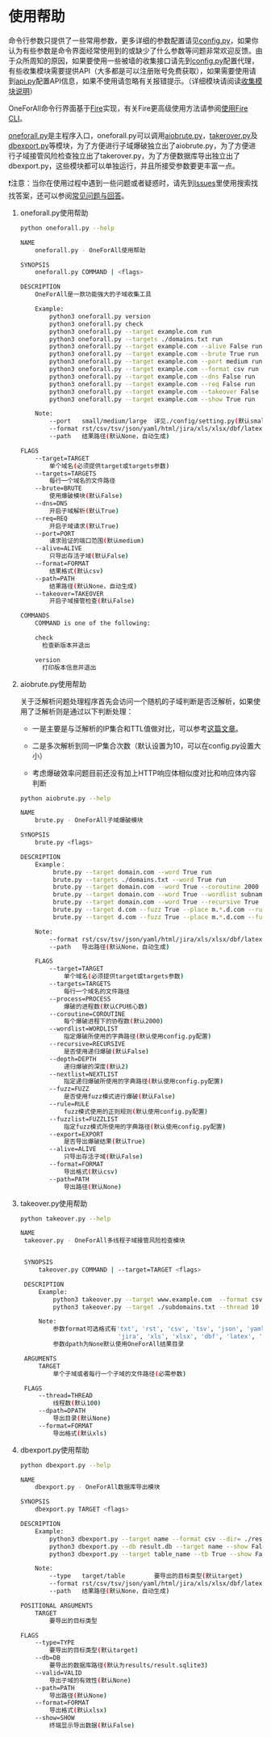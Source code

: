 # 使用帮助

命令行参数只提供了一些常用参数，更多详细的参数配置请见[config.py](https://github.com/shmilylty/OneForAll/tree/master/oneforall/config/setting.py)，如果你认为有些参数是命令界面经常使用到的或缺少了什么参数等问题非常欢迎反馈。由于众所周知的原因，如果要使用一些被墙的收集接口请先到[config.py](https://github.com/shmilylty/OneForAll/tree/master/oneforall/config/setting.py)配置代理，有些收集模块需要提供API（大多都是可以注册账号免费获取），如果需要使用请到[api.py](https://github.com/shmilylty/OneForAll/tree/master/oneforall/config/api.py)配置API信息，如果不使用请忽略有关报错提示。（详细模块请阅读[收集模块说明](https://github.com/shmilylty/OneForAll/tree/master/docs/collection_modules.md)）

OneForAll命令行界面基于[Fire](https://github.com/google/python-fire/)实现，有关Fire更高级使用方法请参阅[使用Fire CLI](https://github.com/google/python-fire/blob/master/docs/using-cli.md)。

[oneforall.py](https://github.com/shmilylty/OneForAll/tree/master/oneforall/oneforall.py)是主程序入口，oneforall.py可以调用[aiobrute.py](https://github.com/shmilylty/OneForAll/tree/master/oneforall/aiobrute.py)，[takerover.py](https://github.com/shmilylty/OneForAll/tree/master/oneforall/takerover.py)及[dbexport.py](https://github.com/shmilylty/OneForAll/tree/master/oneforall/dbexport.py)等模块，为了方便进行子域爆破独立出了aiobrute.py，为了方便进行子域接管风险检查独立出了takerover.py，为了方便数据库导出独立出了dbexport.py，这些模块都可以单独运行，并且所接受参数要更丰富一点。

❗注意：当你在使用过程中遇到一些问题或者疑惑时，请先到[Issues](https://github.com/shmilylty/OneForAll/issues)里使用搜索找找答案，还可以参阅[常见问题与回答](https://github.com/shmilylty/OneForAll/tree/master/docs/Q&A.md)。

1. oneforall.py使用帮助

   ```bash
   python oneforall.py --help
   ```
   ```bash
   NAME
       oneforall.py - OneForAll使用帮助
   
   SYNOPSIS
       oneforall.py COMMAND | <flags>
   
   DESCRIPTION
       OneForAll是一款功能强大的子域收集工具
   
       Example:
           python3 oneforall.py version
           python3 oneforall.py check
           python3 oneforall.py --target example.com run
           python3 oneforall.py --targets ./domains.txt run
           python3 oneforall.py --target example.com --alive False run
           python3 oneforall.py --target example.com --brute True run
           python3 oneforall.py --target example.com --port medium run
           python3 oneforall.py --target example.com --format csv run
           python3 oneforall.py --target example.com --dns False run
           python3 oneforall.py --target example.com --req False run
           python3 oneforall.py --target example.com --takeover False run
           python3 oneforall.py --target example.com --show True run
   
       Note:
           --port   small/medium/large  详见./config/setting.py(默认small)
           --format rst/csv/tsv/json/yaml/html/jira/xls/xlsx/dbf/latex/ods (结果格式，默认CSV)
           --path   结果路径(默认None，自动生成)

   FLAGS
       --target=TARGET
           单个域名(必须提供target或targets参数)
       --targets=TARGETS
           每行一个域名的文件路径
       --brute=BRUTE
           使用爆破模块(默认False)
       --dns=DNS
           开启子域解析(默认True)
       --req=REQ
           开启子域请求(默认True)
       --port=PORT
           请求验证的端口范围(默认medium)
       --alive=ALIVE
           只导出存活子域(默认False)
       --format=FORMAT
           结果格式(默认csv)
       --path=PATH
           结果路径(默认None，自动生成)
       --takeover=TAKEOVER
           开启子域接管检查(默认False)

   COMMANDS
       COMMAND is one of the following:

       check
         检查新版本并退出

       version
         打印版本信息并退出
   ```

2. aiobrute.py使用帮助

   关于泛解析问题处理程序首先会访问一个随机的子域判断是否泛解析，如果使用了泛解析则是通过以下判断处理：
   - 一是主要是与泛解析的IP集合和TTL值做对比，可以参考[这篇文章](http://sh3ll.me/archives/201704041222.txt)。
   
   - 二是多次解析到同一IP集合次数（默认设置为10，可以在config.py设置大小）
   
   - 考虑爆破效率问题目前还没有加上HTTP响应体相似度对比和响应体内容判断

   ```bash
   python aiobrute.py --help
   ```

   ```bash
   NAME
       brute.py - OneForAll子域爆破模块
   
   SYNOPSIS
       brute.py <flags>
   
   DESCRIPTION
       Example：
            brute.py --target domain.com --word True run
            brute.py --targets ./domains.txt --word True run
            brute.py --target domain.com --word True --coroutine 2000 run
            brute.py --target domain.com --word True --wordlist subnames.txt run
            brute.py --target domain.com --word True --recursive True --depth 2 run
            brute.py --target d.com --fuzz True --place m.*.d.com --rule '[a-z]' run
            brute.py --target d.com --fuzz True --place m.*.d.com --fuzzlist subnames.txt run

       Note:
           --format rst/csv/tsv/json/yaml/html/jira/xls/xlsx/dbf/latex/ods (结果格式，默认CSV)
           --path   导出路径(默认None，自动生成)

       FLAGS
           --target=TARGET
               单个域名(必须提供target或targets参数)
           --targets=TARGETS
               每行一个域名的文件路径
           --process=PROCESS
               爆破的进程数(默认CPU核心数)
           --coroutine=COROUTINE
               每个爆破进程下的协程数(默认2000)
           --wordlist=WORDLIST
               指定爆破所使用的字典路径(默认使用config.py配置)
           --recursive=RECURSIVE
               是否使用递归爆破(默认False)
           --depth=DEPTH
               递归爆破的深度(默认2)
           --nextlist=NEXTLIST
               指定递归爆破所使用的字典路径(默认使用config.py配置)
           --fuzz=FUZZ
               是否使用fuzz模式进行爆破(默认False)
           --rule=RULE
               fuzz模式使用的正则规则(默认使用config.py配置)
           --fuzzlist=FUZZLIST
               指定fuzz模式所使用的字典路径(默认使用config.py配置)
           --export=EXPORT
               是否导出爆破结果(默认True)
           --alive=ALIVE
               只导出存活子域(默认False)
           --format=FORMAT
               导出格式(默认csv)
           --path=PATH
               导出路径(默认None)
   ```


3. takeover.py使用帮助

   ```bash
   python takeover.py --help
   ```
   
   ```bash
   NAME
    takeover.py - OneForAll多线程子域接管风险检查模块
   
   
    SYNOPSIS
        takeover.py COMMAND | --target=TARGET <flags>
   
    DESCRIPTION
        Example:
            python3 takeover.py --target www.example.com  --format csv run
            python3 takeover.py --target ./subdomains.txt --thread 10 run
   
        Note:
            参数format可选格式有'txt', 'rst', 'csv', 'tsv', 'json', 'yaml', 'html',
                              'jira', 'xls', 'xlsx', 'dbf', 'latex', 'ods'
            参数dpath为None默认使用OneForAll结果目录
   
    ARGUMENTS
        TARGET
            单个子域或者每行一个子域的文件路径(必需参数)
   
    FLAGS
        --thread=THREAD
            线程数(默认100)
        --dpath=DPATH
            导出目录(默认None)
        --format=FORMAT
            导出格式(默认xls)
   
   ```


4. dbexport.py使用帮助

   ```bash
   python dbexport.py --help
   ```

   ```bash
   NAME
       dbexport.py - OneForAll数据库导出模块
   
   SYNOPSIS
       dbexport.py TARGET <flags>
   
   DESCRIPTION
       Example:
           python3 dbexport.py --target name --format csv --dir= ./result.csv
           python3 dbexport.py --db result.db --target name --show False
           python3 dbexport.py --target table_name --tb True --show False
   
       Note:
           --type   target/table        要导出的目标类型(默认target)
           --format rst/csv/tsv/json/yaml/html/jira/xls/xlsx/dbf/latex/ods (结果格式，默认CSV)
           --path   结果路径(默认None，自动生成)
   
   POSITIONAL ARGUMENTS
       TARGET
           要导出的目标类型
   
   FLAGS
       --type=TYPE
           要导出的目标类型(默认target)
       --db=DB
           要导出的数据库路径(默认为results/result.sqlite3)
       --valid=VALID
           导出子域的有效性(默认None)
       --path=PATH
           导出路径(默认None)
       --format=FORMAT
           导出格式(默认xlsx)
       --show=SHOW
           终端显示导出数据(默认False)
   ```